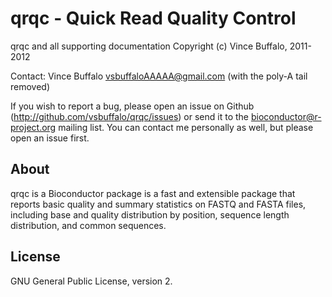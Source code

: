 # qrqc - Quick Read Quality Control

qrqc and all supporting documentation 
Copyright (c) Vince Buffalo, 2011-2012

Contact: Vince Buffalo <vsbuffaloAAAAA@gmail.com> (with the poly-A tail removed)

If you wish to report a bug, please open an issue on Github
(http://github.com/vsbuffalo/qrqc/issues) or send it to the
bioconductor@r-project.org mailing list. You can contact me personally
as well, but please open an issue first.

## About

qrqc is a Bioconductor package is a fast and extensible package that
reports basic quality and summary statistics on FASTQ and FASTA files,
including base and quality distribution by position, sequence length
distribution, and common sequences.

## License

GNU General Public License, version 2.
